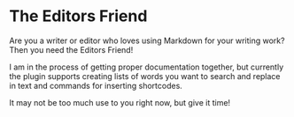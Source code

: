 # The Editors Friend

Are you a writer or editor who loves using Markdown for your writing work? Then you need the Editors Friend!

I am in the process of getting proper documentation together, but currently the plugin supports creating lists of words you want to search and replace in text and commands for inserting shortcodes.

It may not be too much use to you right now, but give it time!